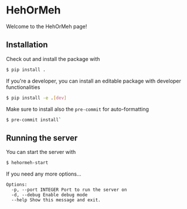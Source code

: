 # HehOrMeh

Welcome to the HehOrMeh page!

## Installation

Check out and install the package with

```bash
$ pip install .
```

If you're a developer, you can install an editable package with developer functionalities

```bash
$ pip install -e .[dev]
```

Make sure to install also the `pre-commit` for auto-formatting

```bash
$ pre-commit install`
```

## Running the server

You can start the server with

```bash
$ hehormeh-start
```

If you need any more options...

```
Options:
  -p, --port INTEGER Port to run the server on
  -d, --debug Enable debug mode
  --help Show this message and exit.
```
